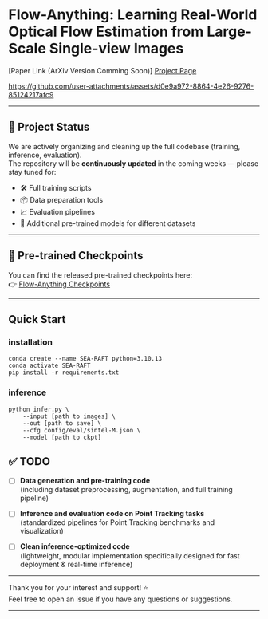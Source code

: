 # Flow-Anything: Learning Real-World Optical Flow Estimation from Large-Scale Single-view Images

[Paper Link (ArXiv Version Comming Soon)]
[Project Page](https://github.com/Sharpiless/Flow-Anything)



https://github.com/user-attachments/assets/d0e9a972-8864-4e26-9276-85124217afc9


---

## 📢 Project Status

We are actively organizing and cleaning up the full codebase (training, inference, evaluation).  
The repository will be **continuously updated** in the coming weeks — please stay tuned for:

- 🛠️ Full training scripts
- 📦 Data preparation tools
- 📈 Evaluation pipelines
- 🔖 Additional pre-trained models for different datasets

---

## 🚀 Pre-trained Checkpoints

You can find the released pre-trained checkpoints here:  
👉 [Flow-Anything Checkpoints](https://github.com/Sharpiless/Flow-Anything/releases/tag/checkpoints)

---

## Quick Start

### installation

```
conda create --name SEA-RAFT python=3.10.13
conda activate SEA-RAFT
pip install -r requirements.txt
```

### inference

```
python infer.py \
    --input [path to images] \
    --out [path to save] \
    --cfg config/eval/sintel-M.json \
    --model [path to ckpt]
```

## ✅ TODO

- [ ] **Data generation and pre-training code**  
  (including dataset preprocessing, augmentation, and full training pipeline)

- [ ] **Inference and evaluation code on Point Tracking tasks**  
  (standardized pipelines for Point Tracking benchmarks and visualization)

- [ ] **Clean inference-optimized code**  
  (lightweight, modular implementation specifically designed for fast deployment & real-time inference)

---

Thank you for your interest and support! ⭐️  
Feel free to open an issue if you have any questions or suggestions.

---
